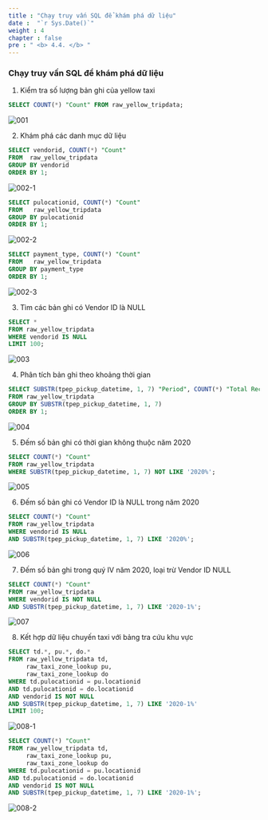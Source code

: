 ```yaml
---
title : "Chạy truy vấn SQL để khám phá dữ liệu"
date :  "`r Sys.Date()`" 
weight : 4
chapter : false
pre : " <b> 4.4. </b> "
---
```


### Chạy truy vấn SQL để khám phá dữ liệu

1. Kiểm tra số lượng bản ghi của yellow taxi  
```sql
SELECT COUNT(*) "Count" FROM raw_yellow_tripdata;
```
![001](../../../images/4.exploring/4.4/001.png)

2. Khám phá các danh mục dữ liệu 

```sql
SELECT vendorid, COUNT(*) "Count"
FROM  raw_yellow_tripdata
GROUP BY vendorid
ORDER BY 1;
```
![002-1](../../../images/4.exploring/4.4/002-1.png)

```sql
SELECT pulocationid, COUNT(*) "Count"
FROM   raw_yellow_tripdata
GROUP BY pulocationid
ORDER BY 1;
```
![002-2](../../../images/4.exploring/4.4/002-2.png)

```sql
SELECT payment_type, COUNT(*) "Count"
FROM   raw_yellow_tripdata
GROUP BY payment_type
ORDER BY 1;
```
![002-3](../../../images/4.exploring/4.4/002-3.png)

3. Tìm các bản ghi có Vendor ID là NULL
```sql
SELECT * 
FROM raw_yellow_tripdata
WHERE vendorid IS NULL
LIMIT 100;
```
![003](../../../images/4.exploring/4.4/003.png)

4. Phân tích bản ghi theo khoảng thời gian
```sql
SELECT SUBSTR(tpep_pickup_datetime, 1, 7) "Period", COUNT(*) "Total Records"
FROM raw_yellow_tripdata
GROUP BY SUBSTR(tpep_pickup_datetime, 1, 7) 
ORDER BY 1;
```
![004](../../../images/4.exploring/4.4/004.png)

5. Đếm số bản ghi có thời gian không thuộc năm 2020
```sql
SELECT COUNT(*) "Count"
FROM raw_yellow_tripdata 
WHERE SUBSTR(tpep_pickup_datetime, 1, 7) NOT LIKE '2020%';
```
![005](../../../images/4.exploring/4.4/005.png)

6. Đếm số bản ghi có Vendor ID là NULL trong năm 2020
```sql
SELECT COUNT(*) "Count"
FROM raw_yellow_tripdata
WHERE vendorid IS NULL
AND SUBSTR(tpep_pickup_datetime, 1, 7) LIKE '2020%';
```
![006](../../../images/4.exploring/4.4/006.png)

7. Đếm số bản ghi trong quý IV năm 2020, loại trừ Vendor ID NULL
```sql
SELECT COUNT(*) "Count"
FROM raw_yellow_tripdata
WHERE vendorid IS NOT NULL
AND SUBSTR(tpep_pickup_datetime, 1, 7) LIKE '2020-1%';
```
![007](../../../images/4.exploring/4.4/007.png)

8. Kết hợp dữ liệu chuyến taxi với bảng tra cứu khu vực 
```sql
SELECT td.*, pu.*, do.*
FROM raw_yellow_tripdata td, 
     raw_taxi_zone_lookup pu, 
     raw_taxi_zone_lookup do 
WHERE td.pulocationid = pu.locationid 
AND td.pulocationid = do.locationid 
AND vendorid IS NOT NULL 
AND SUBSTR(tpep_pickup_datetime, 1, 7) LIKE '2020-1%'
LIMIT 100;
```
![008-1](../../../images/4.exploring/4.4/008-1.png)

```sql
SELECT COUNT(*) "Count"
FROM raw_yellow_tripdata td, 
     raw_taxi_zone_lookup pu, 
     raw_taxi_zone_lookup do 
WHERE td.pulocationid = pu.locationid 
AND td.pulocationid = do.locationid 
AND vendorid IS NOT NULL 
AND SUBSTR(tpep_pickup_datetime, 1, 7) LIKE '2020-1%';
```
![008-2](../../../images/4.exploring/4.4/008-2.png)